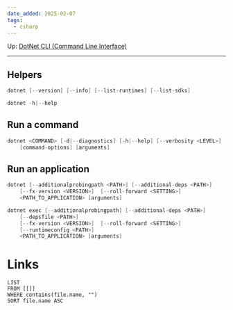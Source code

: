 ```yaml
---
date_added: 2025-02-07
tags:
  - csharp
---
```

Up: [DotNet CLI (Command Line Interface)](DotNet%20CLI%20(Command%20Line%20Interface).md)
___

## Helpers
 ```csharp
 dotnet [--version] [--info] [--list-runtimes] [--list-sdks]

dotnet -h|--help
 ```

## Run a command
```csharp
dotnet <COMMAND> [-d|--diagnostics] [-h|--help] [--verbosity <LEVEL>]
    [command-options] [arguments]
```

## Run an application
``` csharp
dotnet [--additionalprobingpath <PATH>] [--additional-deps <PATH>]
    [--fx-version <VERSION>]  [--roll-forward <SETTING>]
    <PATH_TO_APPLICATION> [arguments]

dotnet exec [--additionalprobingpath] [--additional-deps <PATH>]
    [--depsfile <PATH>]
    [--fx-version <VERSION>]  [--roll-forward <SETTING>]
    [--runtimeconfig <PATH>]
    <PATH_TO_APPLICATION> [arguments]
```
# Links
```dataview
LIST
FROM [[]]
WHERE contains(file.name, "")
SORT file.name ASC
```
